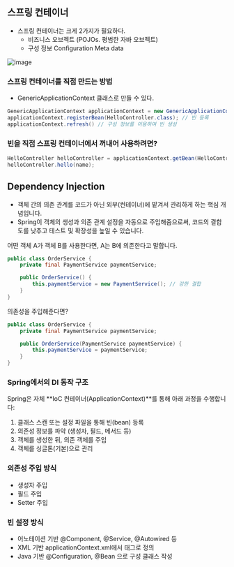 ## 스프링 컨테이너
 * 스프링 컨테이너는 크게 2가지가 필요하다.
   * 비즈니스 오브젝트 (POJOs. 평범한 자바 오브젝트)
   * 구성 정보 Configuration Meta data

![image](https://github.com/user-attachments/assets/0e3ee390-20cf-4163-ba4b-fb5ff92e7a03)


### 스프링 컨테이너를 직접 만드는 방법
 * GenericApplicationContext 클래스로 만들 수 있다.
```java
GenericApplicationContext applicationContext = new GenericApplicationContext();
applicationContext.registerBean(HelloController.class); // 빈 등록
applicationContext.refresh() // 구성 정보를 이용하여 빈 생성
```

### 빈을 직접 스프링 컨테이너에서 꺼내어 사용하려면?
```java
HelloController helloController = applicationContext.getBean(HelloController.class);
helloController.hello(name);
```

## Dependency Injection
 * 객체 간의 의존 관계를 코드가 아닌 외부(컨테이너)에 맡겨서 관리하게 하는 핵심 개념입니다.
 * Spring이 객체의 생성과 의존 관계 설정을 자동으로 주입해줌으로써, 코드의 결합도를 낮추고 테스트 및 확장성을 높일 수 있습니다.


어떤 객체 A가 객체 B를 사용한다면, A는 B에 의존한다고 말합니다.
```java
public class OrderService {
    private final PaymentService paymentService;

    public OrderService() {
        this.paymentService = new PaymentService(); // 강한 결합
    }
}
```

의존성을 주입해준다면?
```java
public class OrderService {
    private final PaymentService paymentService;

    public OrderService(PaymentService paymentService) {
        this.paymentService = paymentService;
    }
}
```

### Spring에서의 DI 동작 구조
Spring은 자체 **IoC 컨테이너(ApplicationContext)**를 통해 아래 과정을 수행합니다:
1. 클래스 스캔 또는 설정 파일을 통해 빈(bean) 등록
2. 의존성 정보를 파악 (생성자, 필드, 메서드 등)
3. 객체를 생성한 뒤, 의존 객체를 주입
4. 객체를 싱글톤(기본)으로 관리

### 의존성 주입 방식
 * 생성자 주입
 * 필드 주입
 * Setter 주입

### 빈 설정 방식
 * 어노테이션 기반	@Component, @Service, @Autowired 등
 * XML 기반	applicationContext.xml에서 <bean> 태그로 정의
 * Java 기반	@Configuration, @Bean 으로 구성 클래스 작성
